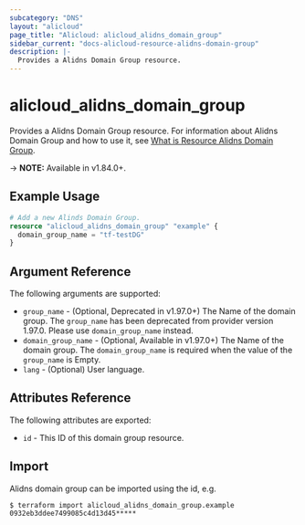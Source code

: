 ```yaml
---
subcategory: "DNS"
layout: "alicloud"
page_title: "Alicloud: alicloud_alidns_domain_group"
sidebar_current: "docs-alicloud-resource-alidns-domain-group"
description: |-
  Provides a Alidns Domain Group resource.
---
```


# alicloud\_alidns\_domain\_group

Provides a Alidns Domain Group resource. For information about Alidns Domain Group and how to use it, see [What is Resource Alidns Domain Group](https://www.alibabacloud.com/help/en/doc-detail/29762.htm).

-> **NOTE:** Available in v1.84.0+.

## Example Usage

```terraform
# Add a new Alinds Domain Group.
resource "alicloud_alidns_domain_group" "example" {
  domain_group_name = "tf-testDG"
}
```
## Argument Reference

The following arguments are supported:

* `group_name` - (Optional, Deprecated in v1.97.0+) The Name of the domain group. The `group_name` has been deprecated from provider version 1.97.0. Please use `domain_group_name` instead.
* `domain_group_name` - (Optional, Available in v1.97.0+) The Name of the domain group. The `domain_group_name` is required when the value of the `group_name`  is Empty.
* `lang` - (Optional) User language. 

## Attributes Reference

The following attributes are exported:

* `id` - This ID of this domain group resource.

## Import

Alidns domain group can be imported using the id, e.g.

```
$ terraform import alicloud_alidns_domain_group.example 0932eb3ddee7499085c4d13d45*****
```
